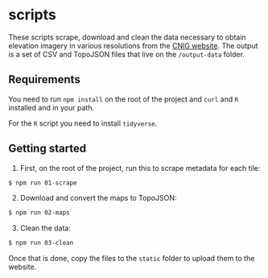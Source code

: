 # scripts

These scripts scrape, download and clean the data necessary to obtain elevation imagery in various resolutions from the [CNIG website](https://centrodedescargas.cnig.es/CentroDescargas/modelos-digitales-elevaciones#MDTER). The output is a set of CSV and TopoJSON files that live on the `/output-data` folder.

## Requirements

You need to run `npm install` on the root of the project and `curl` and `R` installed and in your path.

For the `R` script you need to install `tidyverse`.

## Getting started

1. First, on the root of the project, run this to scrape metadata for each tile:

```bash
$ npm run 01-scrape
```

2. Download and convert the maps to TopoJSON:

```bash
$ npm run 02-maps
```

3. Clean the data:

```bash
$ npm run 03-clean
```

Once that is done, copy the files to the `static` folder to upload them to the website.
